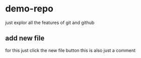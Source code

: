 # demo-repo

just explor all the features of git and github

## add new file

for this just click the new file button
this is also just a comment
